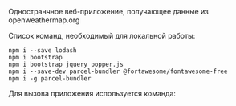 Одностранчное веб-приложение, получающее данные из openweathermap.org

Список команд, необходимый для локальной работы: 

```npm i -g npm
npm i --save lodash
npm i bootstrap
npm i bootstrap jquery popper.js
npm i --save-dev parcel-bundler @fortawesome/fontawesome-free
npm i -g parcel-bundler
```
Для вызова приложения используется команда:

```parcel index.html
```